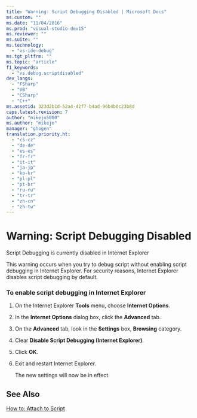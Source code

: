```yaml
---
title: "Warning: Script Debugging Disabled | Microsoft Docs"
ms.custom: ""
ms.date: "11/04/2016"
ms.prod: "visual-studio-dev15"
ms.reviewer: ""
ms.suite: ""
ms.technology: 
  - "vs-ide-debug"
ms.tgt_pltfrm: ""
ms.topic: "article"
f1_keywords: 
  - "vs.debug.scriptdisabled"
dev_langs: 
  - "FSharp"
  - "VB"
  - "CSharp"
  - "C++"
ms.assetid: 323d2b1d-52a4-42f7-b4ad-96b4b0c23b8d
caps.latest.revision: 7
author: "mikejo5000"
ms.author: "mikejo"
manager: "ghogen"
translation.priority.ht: 
  - "cs-cz"
  - "de-de"
  - "es-es"
  - "fr-fr"
  - "it-it"
  - "ja-jp"
  - "ko-kr"
  - "pl-pl"
  - "pt-br"
  - "ru-ru"
  - "tr-tr"
  - "zh-cn"
  - "zh-tw"
---
```

# Warning: Script Debugging Disabled
Script Debugging is currently disabled in Internet Explorer  
  
 This warning occurs when you try to debug script without enabling script debugging in Internet Explorer. For security reasons, Internet Explorer disables script debugging by default.  
  
### To enable script debugging in Internet Explorer  
  
1.  On the Internet Explorer **Tools** menu, choose **Internet Options**.  
  
2.  In the **Internet Options** dialog box, click the **Advanced** tab.  
  
3.  On the **Advanced** tab, look in the **Settings** box, **Browsing** category.  
  
4.  Clear **Disable Script Debugging (Internet Explorer)**.  
  
5.  Click **OK**.  
  
6.  Exit and restart Internet Explorer.  
  
     The new settings will now be in effect.  
  
## See Also  
 [How to: Attach to Script](../debugger/how-to-attach-to-script.md)